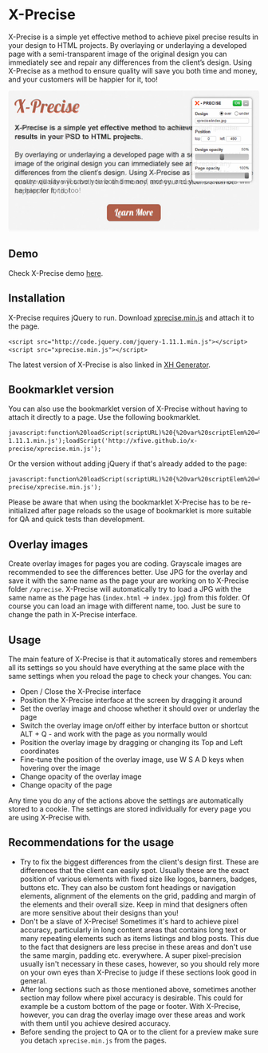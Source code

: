 X-Precise
=========

X-Precise is a simple yet effective method to achieve pixel precise results in your design to HTML projects. By overlaying or underlaying a developed page with a semi-transparent image of the original design you can immediately see and repair any differences from the client’s design. Using X-Precise as a method to ensure quality will save you both time and money, and your customers will be happier for it, too!

![X-Precise](img/preview.jpg)

## Demo

Check X-Precise demo [here](http://xfive.github.io/x-precise/).

## Installation

X-Precise requires jQuery to run. Download [xprecise.min.js](xprecise.min.js) and attach it to the page.

```
<script src="http://code.jquery.com/jquery-1.11.1.min.js"></script>
<script src="xprecise.min.js"></script>
```

The latest version of X-Precise is also linked in [XH Generator](https://github.com/xfive/generator-xh).

## Bookmarklet version

You can also use the bookmarklet version of X-Precise without having to attach it directly to a page. Use the following bookmarklet.

```
javascript:function%20loadScript(scriptURL)%20{%20var%20scriptElem%20=%20document.createElement('SCRIPT');%20scriptElem.setAttribute('src',%20scriptURL);%20document.body.appendChild(scriptElem);}loadScript('http://code.jquery.com/jquery-1.11.1.min.js');loadScript('http://xfive.github.io/x-precise/xprecise.min.js');
```

Or the version without adding jQuery if that's already added to the page:

```
javascript:function%20loadScript(scriptURL)%20{%20var%20scriptElem%20=%20document.createElement('SCRIPT');%20scriptElem.setAttribute('src',%20scriptURL);%20document.body.appendChild(scriptElem);}loadScript('http://xfive.github.io/x-precise/xprecise.min.js');
```

Please be aware that when using the bookmarklet X-Precise has to be re-initialized after page reloads so the usage of bookmarklet is more suitable for QA and quick tests than development.

## Overlay images

Create overlay images for pages you are coding. Grayscale images are recommended to see the differences better. Use JPG for the overlay and save it with the same name as the page your are working on to X-Precise folder `/xprecise`. X-Precise will automatically try to load a JPG with the same name as the page has (`index.html` -> `index.jpg`) from this folder. Of course you can load an image with different name, too. Just be sure to change the path in X-Precise interface.

## Usage

The main feature of X-Precise is that it automatically stores and remembers all its settings so you should have everything at the same place with the same settings when you reload the page to check your changes. You can:

- Open / Close the X-Precise interface
- Position the X-Precise interface at the screen by dragging it around
- Set the overlay image and choose whether it should over or underlay the page
- Switch the overlay image on/off either by interface button or shortcut ALT + Q - and work with the page as you normally would
- Position the overlay image by dragging or changing its Top and Left coordinates
- Fine-tune the position of the overlay image, use W S A D keys when hovering over the image
- Change opacity of the overlay image
- Change opacity of the page

Any time you do any of the actions above the settings are automatically stored to a cookie. The settings are stored individually for every page you are using X-Precise with.

## Recommendations for the usage

- Try to fix the biggest differences from the client's design first. These are differences that the client can easily spot. Usually these are the exact position of various elements with fixed size like logos, banners, badges, buttons etc. They can also be custom font headings or navigation elements, alignment of the elements on the grid, padding and margin of the elements and their overall size. Keep in mind that designers often are more sensitive about their designs than you!
- Don't be a slave of X-Precise! Sometimes it's hard to achieve pixel accuracy, particularly in long content areas that contains long text or many repeating elements such as items listings and blog posts. This due to the fact that designers are less precise in these areas and don't use the same margin, padding etc. everywhere. A super pixel-precision usually isn't necessary in these cases, however, so you should rely more on your own eyes than X-Precise to judge if these sections look good in general.
- After long sections such as those mentioned above, sometimes another section may follow where pixel accuracy is desirable. This could for example be a custom bottom of the page or footer. With X-Precise, however, you can drag the overlay image over these areas and work with them until you achieve desired accuracy.
- Before sending the project to  QA or to the client for a preview make sure you detach `xprecise.min.js` from the pages.
